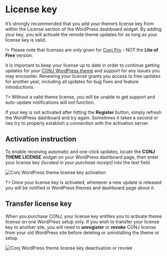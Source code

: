 # License key

It’s strongly recommended that you add your theme’s license key from within the License section of the WordPress dashboard widget. By adding your key, you will activate the remote theme updates for as long as your license key is valid.

!> Please note that licenses are only given for [Conj Pro](https://www.mypreview.one/conj.html) - NOT the **Lite of Free** version.

It is important to keep your license up to date in order to continue getting updates for your [CONJ WordPress theme](https://www.mypreview.one/conj.html) and support for any issues you may encounter. Renewing your license grants you access to  free updates for another year, including all updates for bug fixes and feature introductions.

?> Without a valid theme license, you will be unable to get support and auto-update notifications will not function.

If your key is not activated after hitting the **Register** button, simply refresh the WordPress dashboard and try again. Sometimes it takes a second or two try to properly establish a connection with the activation server.

## Activation instruction

To enable receiving automatic and one-click updates, locate the **CONJ THEME LICENSE** widget on your WordPress dashboard page, then enter your license key *(located in your purchase receipt)* into the text field. 

![Conj WordPress theme license key activation](img/conj-wordpress-theme-license-activation.gif)

?> Once your license key is activated, whenever a new update is released you will be notified in WordPress themes and dashboard page about it.

## Transfer license key

When you purchase CONJ, your license key entitles you to activate theme license on one WordPress setup only. If you wish to transfer your license key to another site, you will need to **unregister** or **revoke** CONJ license from your old WordPress site before deleting or uninstalling the theme or setup.

![Conj WordPress theme license key deactivation or revoke](img/conj-wordpress-theme-revoke-license.gif)
